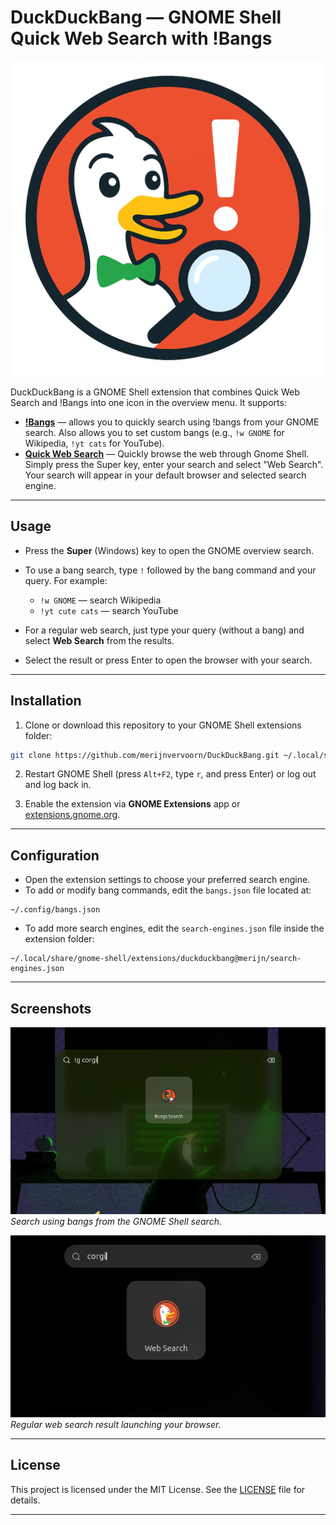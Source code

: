# DuckDuckBang — GNOME Shell Quick Web Search with !Bangs

![DuckDuckBang Logo](bang.png)

DuckDuckBang is a GNOME Shell extension that combines Quick Web Search and !Bangs into one icon in the overview menu. It supports:

* [**!Bangs**](https://github.com/suvanbanerjee/gnome-bangs) — allows you to quickly search using !bangs from your GNOME search. Also allows you to set custom bangs (e.g., `!w GNOME` for Wikipedia, `!yt cats` for YouTube).
* [**Quick Web Search**](https://gitlab.com/chet-buddy/quick-web-search) — Quickly browse the web through Gnome Shell. Simply press the Super key, enter your search and select "Web Search". Your search will appear in your default browser and selected search engine.

---

## Usage

* Press the **Super** (Windows) key to open the GNOME overview search.
* To use a bang search, type `!` followed by the bang command and your query. For example:

  * `!w GNOME` — search Wikipedia
  * `!yt cute cats` — search YouTube
* For a regular web search, just type your query (without a bang) and select **Web Search** from the results.
* Select the result or press Enter to open the browser with your search.

---

## Installation

1. Clone or download this repository to your GNOME Shell extensions folder:

```bash
git clone https://github.com/merijnvervoorn/DuckDuckBang.git ~/.local/share/gnome-shell/extensions/duckduckbang@merijn
```

2. Restart GNOME Shell (press `Alt+F2`, type `r`, and press Enter) or log out and log back in.

3. Enable the extension via **GNOME Extensions** app or [extensions.gnome.org](https://extensions.gnome.org/).

---

## Configuration

* Open the extension settings to choose your preferred search engine.
* To add or modify bang commands, edit the `bangs.json` file located at:

```
~/.config/bangs.json
```

* To add more search engines, edit the `search-engines.json` file inside the extension folder:

```
~/.local/share/gnome-shell/extensions/duckduckbang@merijn/search-engines.json
```

---

## Screenshots

![Bangs Search Example](./screenshots/bangs-search.png)
*Search using bangs from the GNOME Shell search.*

![Web Search Example](./screenshots/web-search.png)
*Regular web search result launching your browser.*

---

## License

This project is licensed under the MIT License. See the [LICENSE](LICENSE) file for details.

---

